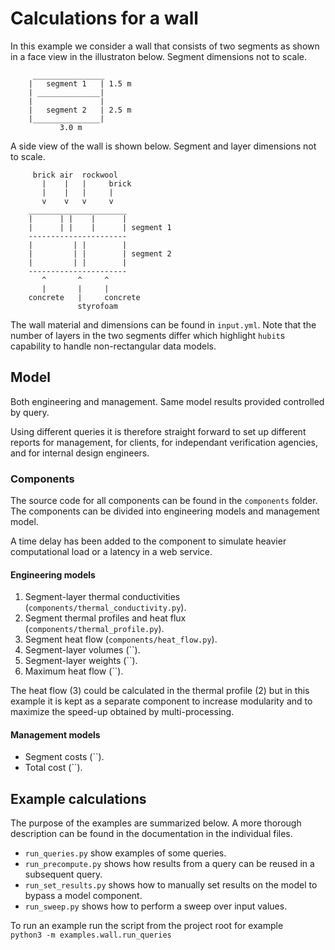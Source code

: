 # Calculations for a wall

In this example we consider a wall that consists of two segments 
as shown in a face view in the illustraton below. Segment 
dimensions not to scale.

``` 
     ________________
    |   segment 1   | 1.5 m
    | ______________|
    |               | 
    |   segment 2   | 2.5 m
    |_______________|
           3.0 m
```

A side view of the wall is shown below. Segment and layer dimensions not to scale.

```
     brick air  rockwool 
       |    |   |     brick
       |    |   |     |
       v    v   v     v
    ______________________
    |      | |    |      |
    |      | |    |      | segment 1
    ----------------------
    |         | |        |
    |         | |        | segment 2
    |         | |        |
    ----------------------
       ^       ^     ^ 
       |       |     |
    concrete   |     concrete 
               styrofoam 
```
The wall material and dimensions can be found in `input.yml`. Note that the 
number of layers in the two segments differ which highlight `hubit`s capability 
to handle non-rectangular data models.

## Model

Both engineering and management. Same model results provided controlled by query.

Using different queries it is therefore straight forward to set up different reports 
for management, for clients, for independant verification agencies, and 
for internal design engineers.


### Components
The source code for all components can be found in the `components` folder. The 
components can be divided into engineering models and management model.

A time delay has been added to the component to simulate heavier computational 
load or a latency in a web service.

#### Engineering models

1. Segment-layer thermal conductivities (`components/thermal_conductivity.py`).
2. Segment thermal profiles and heat flux (`components/thermal_profile.py`).
3. Segment heat flow (`components/heat_flow.py`).
4. Segment-layer volumes (``).
5. Segment-layer weights (``).
6. Maximum heat flow (``).

The heat flow (3) could be calculated in the thermal profile (2) but in this example
it is kept as a separate component to increase modularity and to maximize the speed-up 
obtained by multi-processing.

#### Management models

* Segment costs (``).
* Total cost (``).

## Example calculations
The purpose of the examples are summarized below. A more thorough description 
can be found in the documentation in the individual files.

* `run_queries.py` show examples of some queries.
* `run_precompute.py` shows how results from a query can be reused in a subsequent query. 
* `run_set_results.py` shows how to manually set results on the model to bypass a model component.
* `run_sweep.py` shows how to perform a sweep over input values.

To run an example run the script from the project root for example  
`python3 -m examples.wall.run_queries`

